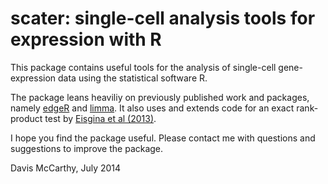 # scater: single-cell analysis tools for expression with R

This package contains useful tools for the analysis of single-cell
gene-expression data using the statistical software R.

The package leans heaviliy on previously published work and packages, namely [edgeR](http://bioconductor.org/packages/release/bioc/html/edgeR.html) and [limma](http://bioconductor.org/packages/release/bioc/html/limma.html). It also uses and extends code for an exact rank-product test by [Eisgina et al (2013)](http://dx.doi.org/10.1016/j.febslet.2013.01.037).

I hope you find the package useful. Please contact me with questions and suggestions to improve the package.

Davis McCarthy, July 2014

